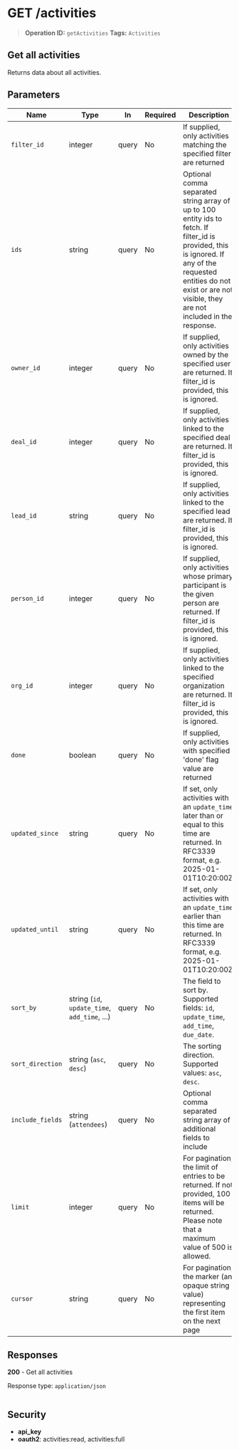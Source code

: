 # GET /activities

> **Operation ID:** `getActivities`
> **Tags:** `Activities`

## Get all activities

Returns data about all activities.

## Parameters

| Name | Type | In | Required | Description |
|------|------|-------|----------|-------------|
| `filter_id` | integer | query | No | If supplied, only activities matching the specified filter are returned |
| `ids` | string | query | No | Optional comma separated string array of up to 100 entity ids to fetch. If filter_id is provided, this is ignored. If any of the requested entities do not exist or are not visible, they are not included in the response. |
| `owner_id` | integer | query | No | If supplied, only activities owned by the specified user are returned. If filter_id is provided, this is ignored. |
| `deal_id` | integer | query | No | If supplied, only activities linked to the specified deal are returned. If filter_id is provided, this is ignored. |
| `lead_id` | string | query | No | If supplied, only activities linked to the specified lead are returned. If filter_id is provided, this is ignored. |
| `person_id` | integer | query | No | If supplied, only activities whose primary participant is the given person are returned. If filter_id is provided, this is ignored. |
| `org_id` | integer | query | No | If supplied, only activities linked to the specified organization are returned. If filter_id is provided, this is ignored. |
| `done` | boolean | query | No | If supplied, only activities with specified 'done' flag value are returned |
| `updated_since` | string | query | No | If set, only activities with an `update_time` later than or equal to this time are returned. In RFC3339 format, e.g. 2025-01-01T10:20:00Z. |
| `updated_until` | string | query | No | If set, only activities with an `update_time` earlier than this time are returned. In RFC3339 format, e.g. 2025-01-01T10:20:00Z. |
| `sort_by` | string (`id`, `update_time`, `add_time`, ...) | query | No | The field to sort by. Supported fields: `id`, `update_time`, `add_time`, `due_date`. |
| `sort_direction` | string (`asc`, `desc`) | query | No | The sorting direction. Supported values: `asc`, `desc`. |
| `include_fields` | string (`attendees`) | query | No | Optional comma separated string array of additional fields to include |
| `limit` | integer | query | No | For pagination, the limit of entries to be returned. If not provided, 100 items will be returned. Please note that a maximum value of 500 is allowed. |
| `cursor` | string | query | No | For pagination, the marker (an opaque string value) representing the first item on the next page |

## Responses

**200** - Get all activities

Response type: `application/json`

```

```


## Security

- **api_key**
- **oauth2**: activities:read, activities:full